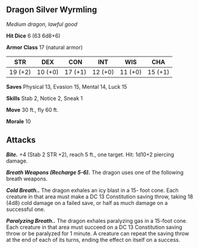 ## Dragon Silver Wyrmling

*Medium dragon, lawful good*

**Hit Dice** 6 (63 6d8+6)

**Armor Class** 17 (natural armor)

| STR     | DEX     | CON     | INT     | WIS     | CHA     |
|---------|---------|---------|---------|---------|---------|
| 19 (+2) | 10 (+0) | 17 (+1) | 12 (+0) | 11 (+0) | 15 (+1) |

**Saves** Physical 13, Evasion 15, Mental 14, Luck 15

**Skills** Stab 2, Notice 2, Sneak 1

**Move** 30 ft., fly 60 ft.

**Morale** 10

## Attacks

***Bite.*** +4 (Stab 2 STR +2), reach 5 ft., one target. Hit: 1d10+2 piercing damage.

***Breath Weapons (Recharge 5-6).*** The dragon uses one of the following breath weapons.

***Cold Breath..*** The dragon exhales an icy blast in a 15- foot cone. Each creature in that area must make a DC 13 Constitution saving throw, taking 18 (4d8) cold damage on a failed save, or half as much damage on a successful one.

***Paralyzing Breath..*** The dragon exhales paralyzing gas in a 15-foot cone. Each creature in that area must succeed on a DC 13 Constitution saving throw or be paralyzed for 1 minute. A creature can repeat the saving throw at the end of each of its turns, ending the effect on itself on a success.

